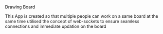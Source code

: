 Drawing Board


This App is created so that multiple people can work on a same board at the same time 
utilised the concept of web-sockets to ensure seamless connections and immediate updation on the board
